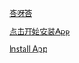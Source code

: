 [答呀答](itms-services://?action=download-manifest&url=https://raw.githubusercontent.com/hanlyjiang/dyd/github/manifest.plist)

<a href="itms-services://?action=download-manifest&url=https://gitee.com/hanlyjiang/dayada/raw/master/manifest.plist">点击开始安装App</a>

<a href="itms-services://?action=download-manifest&url=https://raw.githubusercontent.com/hanlyjiang/dyd/github/manifest.plist">Install App</a>